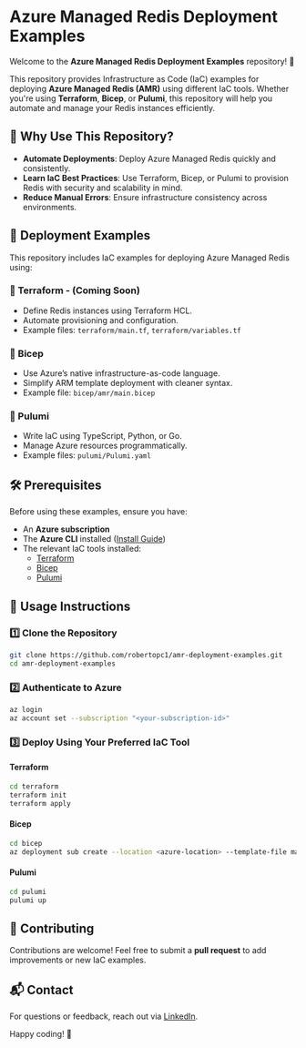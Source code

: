 # Azure Managed Redis Deployment Examples

Welcome to the **Azure Managed Redis Deployment Examples** repository! 🚀

This repository provides Infrastructure as Code (IaC) examples for deploying **Azure Managed Redis (AMR)** using different IaC tools. Whether you're using **Terraform**, **Bicep**, or **Pulumi**, this repository will help you automate and manage your Redis instances efficiently.

## 📌 Why Use This Repository?
- **Automate Deployments**: Deploy Azure Managed Redis quickly and consistently.
- **Learn IaC Best Practices**: Use Terraform, Bicep, or Pulumi to provision Redis with security and scalability in mind.
- **Reduce Manual Errors**: Ensure infrastructure consistency across environments.

## 🚀 Deployment Examples
This repository includes IaC examples for deploying Azure Managed Redis using:

### 🔹 Terraform - (Coming Soon)
- Define Redis instances using Terraform HCL.
- Automate provisioning and configuration.
- Example files: `terraform/main.tf`, `terraform/variables.tf`

### 🔹 Bicep
- Use Azure’s native infrastructure-as-code language.
- Simplify ARM template deployment with cleaner syntax.
- Example file: `bicep/amr/main.bicep`

### 🔹 Pulumi
- Write IaC using TypeScript, Python, or Go.
- Manage Azure resources programmatically.
- Example files: `pulumi/Pulumi.yaml`

## 🛠 Prerequisites
Before using these examples, ensure you have:
- An **Azure subscription**
- The **Azure CLI** installed ([Install Guide](https://learn.microsoft.com/en-us/cli/azure/install-azure-cli))
- The relevant IaC tools installed:
    - [Terraform](https://developer.hashicorp.com/terraform/downloads)
    - [Bicep](https://learn.microsoft.com/en-us/azure/azure-resource-manager/bicep/install)
    - [Pulumi](https://www.pulumi.com/docs/get-started/)

## 📖 Usage Instructions
### 1️⃣ Clone the Repository
```sh
git clone https://github.com/robertopc1/amr-deployment-examples.git
cd amr-deployment-examples
```

### 2️⃣ Authenticate to Azure
```sh
az login
az account set --subscription "<your-subscription-id>"
```

### 3️⃣ Deploy Using Your Preferred IaC Tool
#### Terraform
```sh
cd terraform
terraform init
terraform apply
```
#### Bicep
```sh
cd bicep
az deployment sub create --location <azure-location> --template-file main.bicep --parameters main.bicepparam
```
#### Pulumi
```sh
cd pulumi
pulumi up
```

## 🤝 Contributing
Contributions are welcome! Feel free to submit a **pull request** to add improvements or new IaC examples.

## 📬 Contact
For questions or feedback, reach out via [LinkedIn](https://www.linkedin.com/in/robertopc/).

Happy coding! 🎉
